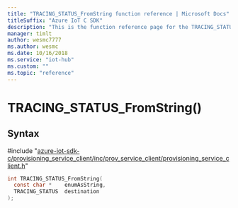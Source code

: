 ```yaml
---                             
title: "TRACING_STATUS_FromString function reference | Microsoft Docs" 
titleSuffix: "Azure IoT C SDK"            
description: "This is the function reference page for the TRACING_STATUS_FromString() function in the Azure IoT C SDK. This SDK is used with Azure IoT Hub and Azure IoT Hub Device Provisioning Service"            
manager: timlt                 
author: wesmc7777              
ms.author: wesmc               
ms.date: 10/16/2018                    
ms.service: "iot-hub"             
ms.custom: ""                
ms.topic: "reference"        
---                            
```


# TRACING_STATUS_FromString()

## Syntax

\#include "[azure-iot-sdk-c/provisioning_service_client/inc/prov_service_client/provisioning_service_client.h](../provisioning-service-client-h.md)"  
```C
int TRACING_STATUS_FromString(
  const char *    enumAsString,
  TRACING_STATUS  destination
);
```

